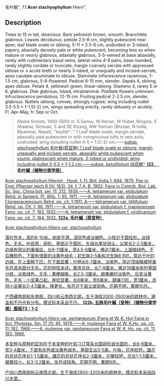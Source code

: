 毛叶枫",
77.**Acer stachyophyllum** Hiern",

## Description
Trees to 15 m tall, dioecious. Bark yellowish brown, smooth. Branchlets glabrous. Leaves deciduous; petiole 2.5-8 cm, slightly pubescent near apex; leaf blade ovate or oblong, 5-11 × 2.5-6 cm, undivided or 3-lobed, papery, abaxially densely pale or white pubescent, becoming less so when mature or nearly glabrous, adaxially glabrous, 3-5-veined at base abaxially, rarely with rudimentary basal veins, lateral veins 4-6 pairs, base rounded, rarely slightly cordate or truncate, margin coarsely serrate with appressed obtuse or ± acute teeth or nearly 3-lobed, or unequally and incised-serrate, apex caudate-acuminate to obtuse. Staminate inflorescence racemose, 1-1.5 cm, glabrous, 5-8-flowered. Pedicel 8-15 mm, slender. Sepals 4, oblong, apex obtuse. Petals 4, yellowish green, linear-oblong. Stamens 4, rarely 5 or 6, glabrous. Disk glabrous, lobed, intrastaminal. Pistillate flowers unknown. Infructescence pendulous, 12-15 cm. Fruiting pedicel 2-2.5 cm, slender, glabrous. Nutlets oblong, convex, strongly rugose; wing including nutlet 3.5-5.5 × 1-1.5(-2) cm, wings spreading erectly, rarely obtusely or acutely. Fl. Apr-May, fr. Sep or Oct.

> Alpine forests; 1400-3500 m. S Gansu, W Henan, W Hubei, Ningxia, S Shaanxi, Sichuan, S and SE Xizang, NW Yunnan [Bhutan, N India, Myanmar, Nepal].
  "keylist": "
1 Leaf blade ovate, margin serrate, abaxially pale pubescent or with conspicuous tufts in vein axils, undivided; wing including nutlet 4-5 × 1.5(-2) cm.——<a href='/info/Acer stachyophyllum subsp. stachyophyllum?t=foc'>subsp. *stachyophyllum* 毛叶枫(原亚种)
1 Leaf blade ovate or oblong, margin unequally and incised-serrate, abaxially white pubescent when young, glabrescent when mature, 3-lobed or undivided; wing including nutlet 3-5.5 × 1-1.2 cm.——<a href='/info/Acer stachyophyllum subsp. betulifolium?t=foc'>subsp. *betulifolium* 四蕊枫",
**l22.　毛叶槭（植物分类学报）**

Acer stachyophyllum Hiernin　Hook. f. Fl. Brit. India 1: 694. 1875; Pax in. Engl. Pflanzer reich 8 (IV. 163): 34, f. 7 A, B. 1902; Fang in Contrib. Biol. Lab. Sc. Soc. China bot. ser. 11: 212. 1939.——A. tetramerum var. elobulatum Rehd. in Sargent. Pl. Wils. 1: 95. 1911. ——A. tetramerum var. elobulatum f.longeracemosum Rehd. op. cit. 1:1911. A——tetramerum var. titliifolium Rehd. op. Clt. 1: 96. 1911.——A. tetramerum var. elobulatum f. mapienensen Fang, op. cit. 7: 183. 1932.——A. tetramerum var. elobulatum f. viridicarpum Fang, op. cit. 7: 184. 1932.
**122a. 毛叶槭（原变种）**

Acer stachyophyllum Hiiern var. stachyophyllum

落叶乔木，高约8-10米。树皮平滑，深灰色或淡褐色。小枝近于圆柱形，淡绿色，无毛。叶纸质，卵形，基部近于圆形，先端长尾状锐尖，尖尾长2-2.5厘米，边缘有锐尖的重锯齿，长9-11厘米，宽4.5-6厘米，稀达7厘米，上面暗绿色。干后橄榄色，下面有很密的淡黄色绒毛；初生脉3-5条和次生脉8 9对，常达于叶的边缘，在上面稍下凹，在下面显著；叶柄长6-7厘米，淡紫色，除近顶端略被短柔毛外其余部分无毛。花的特性未详。果序总状，长7-8厘米，稀达18厘米有时基部分枝，淡紫绿色，无毛；果梗细瘦，长2.5-3厘米。翅果嫩时淡紫色，后变淡黄色，无毛；小坚果凸起，脊纹显著，长8毫米，宽6毫米，翅镰刀形，宽1厘米，连同小坚果长3-4.5厘米，稀更长，张开近于直立或锐角。花期不明，果期10月。

产西藏南部和东南部、四川和云南西北部。生于海拔2000-3500米的疏林中。锡金和不丹也有分布。模式标本采自不丹。
**122b. 五脉毛叶槭（变种）（植物分类学报）图版73：1-2**

Acer stachyophyllum Hiern var. pentaneurum (Fang et W. K. Hu) Fang in Act. Phytotax. Sin. 17 (1): 85, 1979.——A. muliense Fang et W. K.Hu, op. cit. 11: 182. 1966.——A. muliense var. pentaneurum Fang et W. K. Hu, op. cit. 11: 183. 1966.

本变种与原种的区别在于本变种的叶较刁订常系长圆卵形或长圆形，长6-8厘米，宽3-4厘米，下面有灰色或淡黄色绒毛，基部生出3-5条、叶脉，花序较短，雄花的总状花序长1-1.5厘米，雌花的总状花序长2-3厘米，花梗较短，仅长1-1.5厘米，翅果较小，长3-3.2厘米，张开成钝角。花期不明，果期9月。

产四川西南部和云南西北部。生于海拔2800-3200米的疏林中。模式标本采自四川木里。
